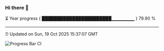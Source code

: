 ### Hi there 👋

⏳ Year progress { ███████████████████████▁▁▁▁▁▁▁ } 79.90 %

---

⏰ Updated on Sun, 19 Oct 2025 15:37:07 GMT

![Progress Bar CI](https://github.com/IshwaranRudhara/GIT-ACTION/workflows/Progress%20Bar%20CI/badge.svg)
